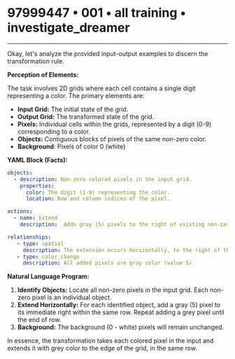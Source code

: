 # 97999447 • 001 • all training • investigate_dreamer

---
Okay, let's analyze the provided input-output examples to discern the transformation rule.

**Perception of Elements:**

The task involves 2D grids where each cell contains a single digit representing a color. The primary elements are:

*   **Input Grid:** The initial state of the grid.
*   **Output Grid:** The transformed state of the grid.
*   **Pixels:** Individual cells within the grids, represented by a digit (0-9) corresponding to a color.
*   **Objects:** Contiguous blocks of pixels of the same non-zero color.
*    **Background**:  Pixels of color 0 (white)

**YAML Block (Facts):**



```yaml
objects:
  - description: Non-zero colored pixels in the input grid.
    properties:
      color: The digit (1-9) representing the color.
      location: Row and column indices of the pixel.

actions:
  - name: Extend
    description:  Adds gray (5) pixels to the right of existing non-zero color pixels in the same row.

relationships:
   - type: spatial
     description: The extension occurs horizontally, to the right of the original objects.
   - type: color_change
     description: All added pixels are gray color (value 5)

```



**Natural Language Program:**

1.  **Identify Objects:** Locate all non-zero pixels in the input grid. Each non-zero pixel is an individual object.
2.  **Extend Horizontally:** For each identified object, add a gray (5) pixel to its immediate right within the same row. Repeat adding a grey pixel until the end of row.
3.  **Background:** The background (0 - white) pixels will remain unchanged.

In essence, the transformation takes each colored pixel in the input and extends it with grey color to the edge of the grid, in the same row.

